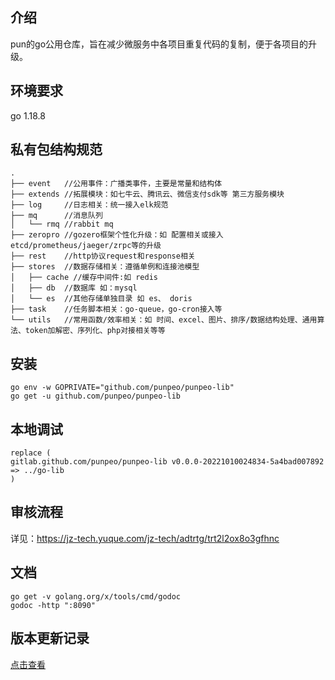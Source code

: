 ## 介绍
 pun的go公用仓库，旨在减少微服务中各项目重复代码的复制，便于各项目的升级。


## 环境要求
go 1.18.8

## 私有包结构规范
```
.
├── event   //公用事件：广播类事件，主要是常量和结构体
├── extends //拓展模块：如七牛云、腾讯云、微信支付sdk等 第三方服务模块
├── log     //日志相关：统一接入elk规范
├── mq      //消息队列
│   └── rmq //rabbit mq
├── zeropro //gozero框架个性化升级：如 配置相关或接入etcd/prometheus/jaeger/zrpc等的升级
├── rest    //http协议request和response相关
├── stores  //数据存储相关：遵循单例和连接池模型
│   ├── cache //缓存中间件:如 redis
│   ├── db  //数据库 如：mysql
│   └── es  //其他存储单独目录 如 es、 doris
├── task    //任务脚本相关：go-queue，go-cron接入等
└── utils   //常用函数/效率相关：如 时间、excel、图片、排序/数据结构处理、通用算法、token加解密、序列化、php对接相关等等

```


## 安装
```
go env -w GOPRIVATE="github.com/punpeo/punpeo-lib"
go get -u github.com/punpeo/punpeo-lib
```

## 本地调试
```
replace (
gitlab.github.com/punpeo/punpeo-lib v0.0.0-20221010024834-5a4bad007892 => ../go-lib
)
```

## 审核流程
详见：https://jz-tech.yuque.com/jz-tech/adtrtg/trt2l2ox8o3gfhnc

## 文档
```
go get -v golang.org/x/tools/cmd/godoc
godoc -http ":8090"
```

## 版本更新记录
<a href="./CHANGELOG.md">点击查看</a>
